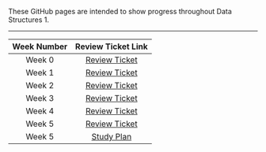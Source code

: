 These GitHub pages are intended to show progress throughout Data Structures 1.

---

Week Number | Review Ticket Link
:-------------: | :-------------:
Week 0 | [Review Ticket](https://github.com/AkhilNandhakumar/Guython/issues/9)
Week 1 | [Review Ticket](https://github.com/AkhilNandhakumar/Guython/issues/17)
Week 2 | [Review Ticket](https://github.com/AkhilNandhakumar/Guython/issues/19)
Week 3 | [Review Ticket](https://github.com/AkhilNandhakumar/Guython/issues/28)
Week 4 | [Review Ticket](https://github.com/AkhilNandhakumar/Guython/issues/33)
Week 5 | [Review Ticket](https://github.com/AkhilNandhakumar/Guython/issues/41)
Week 5 | [Study Plan](https://github.com/AkhilNandhakumar/Guython/issues/37)
